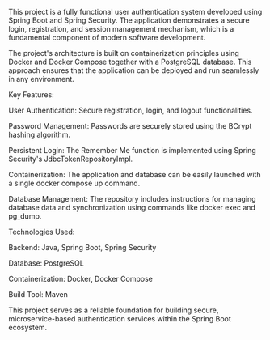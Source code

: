 This project is a fully functional user authentication system developed using Spring Boot and Spring Security. The application demonstrates a secure login, registration, and session management mechanism, which is a fundamental component of modern software development.

The project's architecture is built on containerization principles using Docker and Docker Compose together with a PostgreSQL database. This approach ensures that the application can be deployed and run seamlessly in any environment.

Key Features:

User Authentication: Secure registration, login, and logout functionalities.

Password Management: Passwords are securely stored using the BCrypt hashing algorithm.

Persistent Login: The Remember Me function is implemented using Spring Security's JdbcTokenRepositoryImpl.

Containerization: The application and database can be easily launched with a single docker compose up command.

Database Management: The repository includes instructions for managing database data and synchronization using commands like docker exec and pg_dump.

Technologies Used:

Backend: Java, Spring Boot, Spring Security

Database: PostgreSQL

Containerization: Docker, Docker Compose

Build Tool: Maven

This project serves as a reliable foundation for building secure, microservice-based authentication services within the Spring Boot ecosystem.







